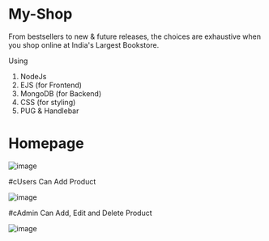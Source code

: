 # My-Shop
From bestsellers to new &amp; future releases, the choices are exhaustive when you shop online at India's Largest Bookstore.

Using 
1. NodeJs 
2. EJS (for Frontend)
3. MongoDB (for Backend)
4. CSS (for styling)
5. PUG & Handlebar 


# Homepage

![image](https://user-images.githubusercontent.com/125430379/224316624-21b3edd0-31ad-4474-be26-17a92309ad79.png)

#cUsers Can Add Product

![image](https://user-images.githubusercontent.com/125430379/224316742-5a5ac184-4bf6-4024-9a14-9d31d7d4a362.png)


#cAdmin Can Add, Edit and Delete Product 

![image](https://user-images.githubusercontent.com/125430379/224317470-5f5b4849-87a8-4516-959f-2c9317fd3e4b.png)
